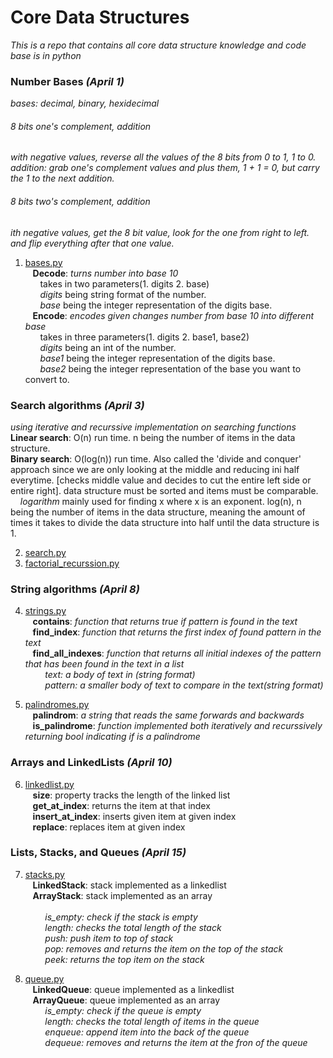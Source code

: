 # Core Data Structures
*This is a repo that contains all core data structure knowledge and code base is in python*

### Number Bases *(April 1)*
*bases: decimal, binary, hexidecimal*

###### 8 bits one's complement, addition
*with negative values, reverse all the values of the 8 bits from 0 to 1, 1 to 0.\
*addition*: grab one's complement values and plus them, 1 + 1 = 0, but carry the 1 to the next addition.*
###### 8 bits two's complement, addition
*ith negative values, get the 8 bit value, look for the one from right to left. and flip everything after that one value.*
	
1. [bases.py](https://github.com/RinniSwift/CoreDataStructures/blob/master/bases.py)\
&nbsp;&nbsp;&nbsp;**Decode**: *turns number into base 10*\
&nbsp;&nbsp;&nbsp;&nbsp;&nbsp;&nbsp;takes in two parameters(1. digits 2. base)\
&nbsp;&nbsp;&nbsp;&nbsp;&nbsp;&nbsp;*digits* being string format of the number.\
&nbsp;&nbsp;&nbsp;&nbsp;&nbsp;&nbsp;*base* being the integer representation of the digits base.\
&nbsp;&nbsp;&nbsp;**Encode**: *encodes given changes number from base 10 into different base*\
&nbsp;&nbsp;&nbsp;&nbsp;&nbsp;&nbsp;takes in three parameters(1. digits 2. base1, base2) \
&nbsp;&nbsp;&nbsp;&nbsp;&nbsp;&nbsp;*digits* being an int of the number.\
&nbsp;&nbsp;&nbsp;&nbsp;&nbsp;&nbsp;*base1* being the integer representation of the digits base.\
&nbsp;&nbsp;&nbsp;&nbsp;&nbsp;&nbsp;*base2* being the integer representation of the base you want to convert to.

### Search algorithms *(April 3)*
*using iterative and recurssive implementation on searching functions*\
**Linear search**: O(n) run time. n being the number of items in the data structure.\
**Binary search**: O(log(n)) run time. Also called the 'divide and conquer' approach since we are only looking at the middle and reducing ini half everytime. [checks middle value and decides to cut the entire left side or entire right]. data structure must be sorted and items must be comparable.\
&nbsp;&nbsp;&nbsp;&nbsp;*logarithm* mainly used for finding x where x is an exponent. log(n), n being the number of items in the data structure, meaning the amount of times it takes to divide the data structure into half until the data structure is 1.

2. [search.py](https://github.com/RinniSwift/CoreDataStructures/blob/master/search.py)
3. [factorial_recurssion.py](https://github.com/RinniSwift/CoreDataStructures/blob/master/factorial_recursion.py)

### String algorithms *(April 8)*
4. [strings.py](https://github.com/RinniSwift/CoreDataStructures/blob/master/strings.py)\
&nbsp;&nbsp;&nbsp;**contains**: *function that returns true if pattern is found in the text*\
&nbsp;&nbsp;&nbsp;**find_index**: *function that returns the first index of found pattern in the text*\
&nbsp;&nbsp;&nbsp;**find_all_indexes**: *function that returns all initial indexes of the pattern that has been found in the text in a list*\
&nbsp;&nbsp;&nbsp;&nbsp;&nbsp;&nbsp;&nbsp;&nbsp;*text: a body of text in (string format)*\
&nbsp;&nbsp;&nbsp;&nbsp;&nbsp;&nbsp;&nbsp;&nbsp;*pattern: a smaller body of text to compare in the text(string format)*

5. [palindromes.py](https://github.com/RinniSwift/CoreDataStructures/blob/master/palindromes.py)\
&nbsp;&nbsp;&nbsp;**palindrom**: *a string that reads the same forwards and backwards*\
&nbsp;&nbsp;&nbsp;**is_palindrome**: *function implemented both iteratively and recurssively returning bool indicating if is a palindrome*

### Arrays and LinkedLists *(April 10)*
6. [linkedlist.py](https://github.com/RinniSwift/CoreDataStructures/blob/master/linkedlist.py)\
&nbsp;&nbsp;&nbsp;**size**: property tracks the length of the linked list\
&nbsp;&nbsp;&nbsp;**get_at_index**: returns the item at that index\
&nbsp;&nbsp;&nbsp;**insert_at_index**: inserts given item at given index\
&nbsp;&nbsp;&nbsp;**replace**: replaces item at given index

### Lists, Stacks, and Queues *(April 15)*
7. [stacks.py](https://github.com/RinniSwift/CoreDataStructures/blob/master/stack.py)\
&nbsp;&nbsp;&nbsp;**LinkedStack**: stack implemented as a linkedlist\
&nbsp;&nbsp;&nbsp;**ArrayStack**: stack implemented as an array\
\
&nbsp;&nbsp;&nbsp;&nbsp;&nbsp;&nbsp;&nbsp;&nbsp;*is_empty: check if the stack is empty*\
&nbsp;&nbsp;&nbsp;&nbsp;&nbsp;&nbsp;&nbsp;&nbsp;*length: checks the total length of the stack*\
&nbsp;&nbsp;&nbsp;&nbsp;&nbsp;&nbsp;&nbsp;&nbsp;*push: push item to top of stack*\
&nbsp;&nbsp;&nbsp;&nbsp;&nbsp;&nbsp;&nbsp;&nbsp;*pop: removes and returns the item on the top of the stack*\
&nbsp;&nbsp;&nbsp;&nbsp;&nbsp;&nbsp;&nbsp;&nbsp;*peek: returns the top item on the stack*

8. [queue.py](https://github.com/RinniSwift/CoreDataStructures/blob/master/queue.py)\
&nbsp;&nbsp;&nbsp;**LinkedQueue**: queue implemented as a linkedlist\
&nbsp;&nbsp;&nbsp;**ArrayQueue**: queue implemented as an array\
&nbsp;&nbsp;&nbsp;&nbsp;&nbsp;&nbsp;&nbsp;&nbsp;*is_empty: check if the queue is empty*\
&nbsp;&nbsp;&nbsp;&nbsp;&nbsp;&nbsp;&nbsp;&nbsp;*length: checks the total length of items in the queue*\
&nbsp;&nbsp;&nbsp;&nbsp;&nbsp;&nbsp;&nbsp;&nbsp;*enqueue: append item into the back of the queue*\
&nbsp;&nbsp;&nbsp;&nbsp;&nbsp;&nbsp;&nbsp;&nbsp;*dequeue: removes and returns the item at the fron of the queue*